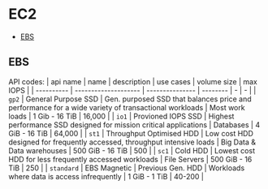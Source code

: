 # EC2


<!-- vim-markdown-toc GFM -->

* [EBS](#ebs)

<!-- vim-markdown-toc -->

## EBS

API codes:
| api name   | name                     | description                                                                                         | use cases                                   | volume size      | max IOPS |
| ---------- | --------------------     | ---------------                                                                                     | --------                                    | -                | -        |
| `gp2`      | General Purpose SSD      | Gen. purposed SSD that balances price and performance for a wide variety of transactional workloads | Most work loads                             | 1 Gib - 16 TiB   | 16,000   |
| `io1`      | Provioned IOPS SSD       | Highest performance SSD designed for mission critical applications                                  | Databases                                   | 4 GiB - 16 TiB   | 64,000   |
| `st1`      | Throughput Optimised HDD | Low cost HDD designed for frequently accessed, throughput intensive loads                           | Big Data & Data warehouses                  | 500 GiB - 16 TiB | 500      |
| `sc1`      | Cold HDD                 | Lowest cost HDD for less frequently accessed workloads                                              | File Servers                                | 500 GiB - 16 TiB | 250      |
| `standard` | EBS Magnetic             | Previous Gen. HDD                                                                                   | Workloads where data is access infrequently | 1 GiB - 1 TiB    | 40-200   |


